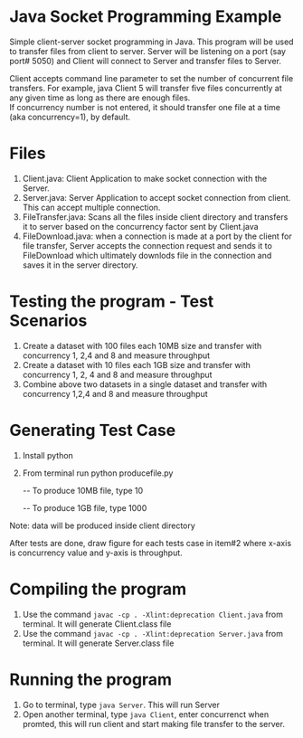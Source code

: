 # Java Socket Programming Example

Simple client-server socket programming in Java. This program will be used to transfer files from client to server. 
Server will be listening on a port (say port# 5050) and Client will connect to Server and transfer files to Server. 

Client accepts command line parameter to set the number of concurrent file transfers. 
For example, java Client 5 will transfer five files concurrently at any given time as long as there are enough files.  
If concurrency number is not entered, it should transfer one file at a time (aka concurrency=1), by default.

# Files
1. Client.java: Client Application to make socket connection with the Server.
2. Server.java: Server Application to accept socket connection from client. This can accept multiple connection.
3. FileTransfer.java: Scans all the files inside client directory and transfers it to server based on the concurrency factor sent by Client.java
4. FileDownload.java: when a connection is made at a port by the client for file transfer, Server accepts the connection request and sends it to FileDownload which ultimately downlods file in the connection and saves it in the server directory.

# Testing the program - Test Scenarios

1. Create a dataset with 100 files each 10MB size and transfer with concurrency 1, 2,4 and 8 and measure throughput
2. Create a dataset with 10 files each 1GB size and transfer with concurrency 1, 2, 4 and 8 and measure throughput
3. Combine above two datasets in a single dataset and transfer with concurrency 1,2,4 and 8 and measure throughput

# Generating Test Case 
1. Install python
2. From terminal run python producefile.py

    -- To produce 10MB file, type 10

    -- To produce 1GB file, type 1000

Note: data will be produced inside client directory

After tests are done, draw figure for each tests case in item#2 where x-axis is concurrency value and y-axis is throughput.

# Compiling the program
 1. Use the command `javac -cp . -Xlint:deprecation Client.java` from terminal. It will generate Client.class file
 2. Use the command `javac -cp . -Xlint:deprecation Server.java` from terminal. It will generate Server.class file
 
 # Running the program
 1. Go to terminal, type `java Server`. This will run Server
 2. Open another terminal, type `java Client`, enter concurrenct when promted, this will run client and start making file transfer to the server.
 
